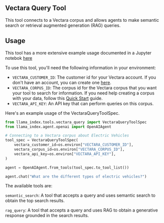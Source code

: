 ## Vectara Query Tool

This tool connects to a Vectara corpus and allows agents to make semantic search or retrieval augmented generation (RAG) queries.

## Usage

This tool has a more extensive example usage documented in a Jupyter notebok [here](valid_link_to_notebok)

To use this tool, you'll need the following information in your environment:

- `VECTARA_CUSTOMER_ID`: The customer id for your Vectara account. If you don't have an account, you can create one [here](https://vectara.com/integrations/llamaindex).
- `VECTARA_CORPUS_ID`: The corpus id for the Vectara corpus that you want your tool to search for information. If you need help creating a corpus with your data, follow this [Quick Start](https://docs.vectara.com/docs/quickstart) guide.
- `VECTARA_API_KEY`: An API key that can perform queries on this corpus.

Here's an example usage of the VectaraQueryToolSpec.

```python
from llama_index.tools.vectara_query import VectaraQueryToolSpec
from llama_index.agent.openai import OpenAIAgent

# Connecting to a Vectara corpus about Electric Vehicles
tool_spec = VectaraQueryToolSpec(
    vectara_customer_id=os.environ["VECTARA_CUSTOMER_ID"],
    vectara_corpus_id=os.environ["VECTARA_CORPUS_ID"],
    vectara_api_key=os.environ["VECTARA_API_KEY"],
)

agent = OpenAIAgent.from_tools(tool_spec.to_tool_list())

agent.chat("What are the different types of electric vehicles?")
```

The available tools are:

`semantic_search`: A tool that accepts a query and uses semantic search to obtain the top search results.

`rag_query`: A tool that accepts a query and uses RAG to obtain a generative response grounded in the search results.
